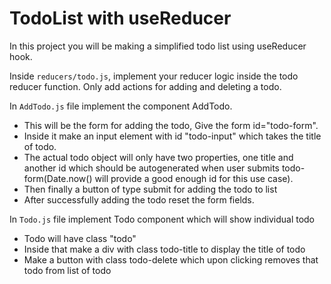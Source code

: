 # TodoList with useReducer

In this project you will be making a simplified todo list
using useReducer hook.

Inside <code>reducers/todo.js</code>, implement your reducer logic inside the todo reducer function.
Only add actions for adding and deleting a todo.

In <code>AddTodo.js</code> file implement the component AddTodo.
<ul>
    <li>This will be the form for adding the todo, Give the form id="todo-form".</li>
    <li>Inside it make an input element with id "todo-input" which takes the title of todo.</li>
    <li>
        The actual todo object will only have two properties, one title and another id which should be 
        autogenerated when user submits todo-form(Date.now() will provide a good enough id for this use case).
    </li>
    <li>Then finally a button of type submit for adding the todo to list</li>
    <li>After successfully adding the todo reset the form fields.</li>
</ul>

In <code>Todo.js</code> file implement Todo component which will show individual todo
<ul>
    <li>Todo will have class "todo"</li>
    <li>Inside that make a div with class todo-title
    to display the title of todo</li>
    <li>Make a button with class todo-delete which upon clicking removes that todo from list of todo</li>
</ul>




